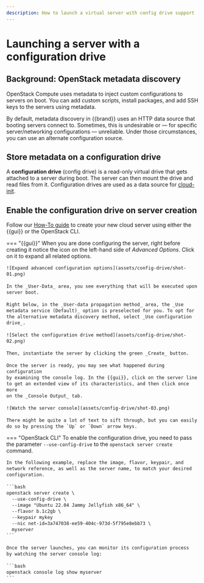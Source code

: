 ```yaml
---
description: How to launch a virtual server with config drive support
---
```

# Launching a server with a configuration drive


## Background: OpenStack metadata discovery

OpenStack Compute uses metadata to inject custom configurations to
servers on boot. You can add custom scripts, install packages, and
add SSH keys to the servers using metadata.

By default, metadata discovery in {{brand}} uses an HTTP
data source that booting servers connect to. Sometimes, this is
undesirable or — for specific server/networking configurations —
unreliable. Under those circumstances, you can use an alternate
configuration source.


## Store metadata on a configuration drive

A **configuration drive** (config drive) is a read-only virtual drive
that gets attached to a server during boot. The server can then
mount the drive and read files from it. Configuration drives are used
as a data source for
[cloud-init](https://cloudinit.readthedocs.io/en/latest/).


## Enable the configuration drive on server creation

Follow our [How-To guide](new-server.md) to create your new cloud server
using either the {{gui}} or the OpenStack CLI.

=== "{{gui}}"
    When you are done configuring the server, right before creating it
    notice the icon on the left-hand side of _Advanced Options_. Click on it
    to expand all related options.

    ![Expand advanced configuration options](assets/config-drive/shot-01.png)

    In the _User-Data_ area, you see everything that will be executed upon
    server boot.

    Right below, in the _User-data propagation method_ area, the _Use
    metadata service (Default)_ option is preselected for you. To opt for
    the alternative metadata discovery method, select _Use configuration
    drive_.

    ![Select the configuration drive method](assets/config-drive/shot-02.png)

    Then, instantiate the server by clicking the green _Create_ button.

    Once the server is ready, you may see what happened during configuration
    by examining the console log. In the {{gui}}, click on the server line
    to get an extended view of its characteristics, and then click once more
    on the _Console Output_ tab.

    ![Watch the server console](assets/config-drive/shot-03.png)

    There might be quite a lot of text to sift through, but you can easily
    do so by pressing the `Up` or `Down` arrow keys.
=== "OpenStack CLI"
    To enable the configuration drive, you need to pass the parameter
    `--use-config-drive` to the `openstack server create` command.

    In the following example, replace the image, flavor, keypair, and
    network reference, as well as the server name, to match your desired
    configuration.

    ```bash
    openstack server create \
      --use-config-drive \
      --image "Ubuntu 22.04 Jammy Jellyfish x86_64" \
      --flavor b.1c2gb \
      --keypair mykey
      --nic net-id=3a747038-ee59-404c-973d-5f795e8ebb73 \
      myserver
    ```

    Once the server launches, you can monitor its configuration process
    by watching the server console log:

    ```bash
    openstack console log show myserver
    ```
